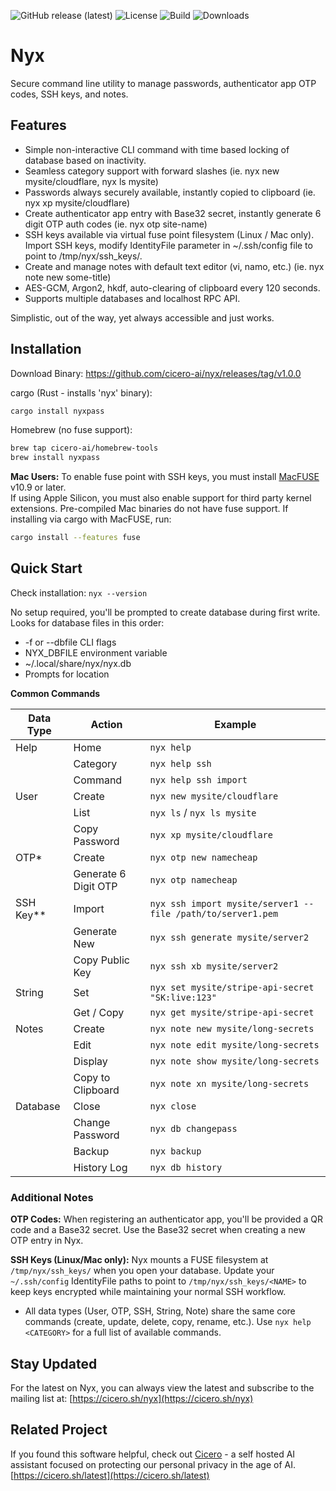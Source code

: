 
![GitHub release (latest)](https://img.shields.io/github/v/release/cicero-ai/nyx)
![License](https://img.shields.io/github/license/cicero-ai/nyx)
![Build](https://img.shields.io/github/actions/workflow/status/cicero-ai/nyx/ci.yml)
![Downloads](https://img.shields.io/github/downloads/cicero-ai/nyx/total)

# Nyx

Secure command line utility to manage passwords, authenticator app OTP codes, SSH keys, and notes.

## Features

* Simple non-interactive CLI command with time based locking of database based on inactivity.
* Seamless category support with forward slashes (ie. nyx new mysite/cloudflare, nyx ls mysite)
* Passwords always securely available, instantly copied to clipboard (ie. nyx xp mysite/cloudflare)
* Create authenticator app entry with Base32 secret, instantly generate 6 digit OTP auth codes (ie. nyx otp site-name)
* SSH keys available via virtual fuse point filesystem (Linux / Mac only).  Import SSH keys, modify IdentityFile parameter in ~/.ssh/config file to point to /tmp/nyx/ssh_keys/<NAME>.
* Create and manage notes with default text editor (vi, namo, etc.) (ie. nyx note new some-title)
* AES-GCM, Argon2, hkdf, auto-clearing of clipboard every 120 seconds.
* Supports multiple databases and localhost RPC API.

Simplistic, out of the way, yet always accessible and just works.


## Installation

Download Binary: https://github.com/cicero-ai/nyx/releases/tag/v1.0.0

cargo (Rust - installs 'nyx' binary):
```bash
cargo install nyxpass
```

Homebrew (no fuse support):
```bash
brew tap cicero-ai/homebrew-tools
brew install nyxpass
```


**Mac Users:** To enable fuse point with SSH keys, you must install [MacFUSE](https://macfuse.github.io/) v10.9 or later.  
If using Apple Silicon, you must also enable support for third party kernel extensions.
Pre-compiled Mac binaries do not have fuse support.  If installing via cargo with MacFUSE, run: 
```bash
cargo install --features fuse
```


## Quick Start

Check installation: 
    `nyx --version`


No setup required, you'll be prompted to create database during first write.  Looks for database files in this order:

* -f or --dbfile CLI flags
* NYX_DBFILE environment variable
* ~/.local/share/nyx/nyx.db
* Prompts for location


**Common Commands**

Data Type | Action | Example
----------| ----------| ----------
Help | Home | `nyx help`
&nbsp; | Category | `nyx help ssh`
&nbsp; | Command | `nyx help ssh import`
User | Create | `nyx new mysite/cloudflare`
&nbsp; | List | `nyx ls` / `nyx ls mysite`
&nbsp; | Copy Password | `nyx xp mysite/cloudflare`
OTP* | Create | `nyx otp new namecheap`
&nbsp; | Generate 6 Digit OTP | `nyx otp namecheap`
SSH Key** | Import | `nyx ssh import mysite/server1 --file /path/to/server1.pem`
&nbsp; | Generate New | `nyx ssh generate mysite/server2`
&nbsp; | Copy Public Key | `nyx ssh xb mysite/server2`
String | Set | `nyx set mysite/stripe-api-secret "SK:live:123"`
&nbsp; | Get / Copy | `nyx get mysite/stripe-api-secret`
Notes | Create | `nyx note new mysite/long-secrets`
&nbsp; | Edit | `nyx note edit mysite/long-secrets`
&nbsp; | Display | `nyx note show mysite/long-secrets`
&nbsp; | Copy to Clipboard | `nyx note xn mysite/long-secrets`
Database | Close | `nyx close`
&nbsp; | Change Password | `nyx db changepass`
&nbsp; | Backup | `nyx backup`
&nbsp; | History Log | `nyx db history`

### Additional Notes

**OTP Codes:** When registering an authenticator app, you'll be provided a QR code 
and a Base32 secret. Use the Base32 secret when creating a new OTP entry in Nyx.

**SSH Keys (Linux/Mac only):** Nyx mounts a FUSE filesystem at `/tmp/nyx/ssh_keys/` 
when you open your database. Update your `~/.ssh/config` IdentityFile paths to 
point to `/tmp/nyx/ssh_keys/<NAME>` to keep keys encrypted while maintaining your 
normal SSH workflow.

* All data types (User, OTP, SSH, String, Note) share the same core commands (create, update, delete, copy, rename, etc.). Use `nyx help <CATEGORY>` for a full list of available commands.


## Stay Updated

For the latest on Nyx, you can always view the latest and subscribe to the mailing list at: [https://cicero.sh/nyx](https://cicero.sh/nyx)

## Related Project

If you found this software helpful, check out [Cicero](https://cicero.sh/latest) - a self hosted AI assistant 
focused on protecting our personal privacy in the age of AI.
    [https://cicero.sh/latest](https://cicero.sh/latest)


